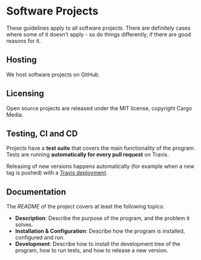Software Projects
=================

These guidelines apply to all software projects.
There are definitely cases where some of it doesn't apply - so do things differently, if there are good reasons for it.

Hosting
-------
We host software projects on GitHub.

Licensing
---------
Open source projects are released under the MIT license, copyright Cargo Media.

Testing, CI and CD
------------------
Projects have a **test suite** that covers the main functionality of the program.
Tests are running **automatically for every pull request** on Travis.

Releasing of new versions happens automatically (for example when a new tag is pushed) with a [Travis deployment](https://docs.travis-ci.com/user/deployment/).

Documentation
-------------
The *README* of the project covers at least the following topics:
- **Description**: Describe the purpose of the program, and the problem it solves.
- **Installation & Configuration**: Describe how the program is installed, configured and run.
- **Development**: Describe how to install the development tree of the program, how to run tests, and how to release a new version.
